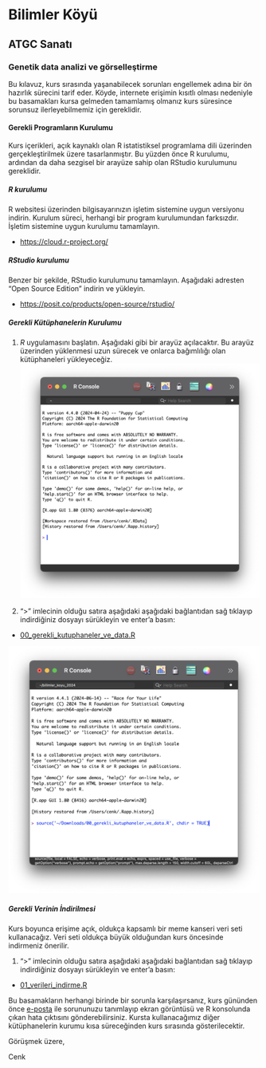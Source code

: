 # Bilimler Köyü

## ATGC Sanatı
### Genetik data analizi ve görselleştirme

Bu kılavuz, kurs sırasında yaşanabilecek sorunları engellemek adına bir ön hazırlık sürecini tarif eder. Köyde, internete erişimin kısıtlı olması nedeniyle bu basamakları kursa gelmeden tamamlamış olmanız kurs süresince sorunsuz ilerleyebilmemiz için gereklidir.

#### Gerekli Programların Kurulumu
Kurs içerikleri, açık kaynaklı olan R istatistiksel programlama dili üzerinden gerçekleştirilmek üzere tasarlanmıştır. Bu yüzden önce R kurulumu, ardından da daha sezgisel bir arayüze sahip olan RStudio kurulumunu gereklidir.

##### _R_ kurulumu
R websitesi üzerinden bilgisayarınızın işletim sistemine uygun versiyonu indirin. Kurulum süreci, herhangi bir program kurulumundan farksızdır. İşletim sistemine uygun kurulumu tamamlayın.
- https://cloud.r-project.org/

##### _RStudio_ kurulumu
Benzer bir şekilde, RStudio kurulumunu tamamlayın. Aşağıdaki adresten “Open Source Edition” indirin ve yükleyin.
- https://posit.co/products/open-source/rstudio/

##### Gerekli Kütüphanelerin Kurulumu
1. _R_ uygulamasını başlatın.
Aşağıdaki gibi bir arayüz açılacaktır. Bu arayüz üzerinden yüklenmesi uzun sürecek ve onlarca bağımlılığı olan kütüphaneleri yükleyeceğiz. 
![_R_ arayuzu](./r_arayuz.png)


2. “>” imlecinin olduğu satıra aşağıdaki aşağıdaki bağlantıdan sağ tıklayıp indirdiğiniz dosyayı sürükleyin ve enter’a basın:
- [00_gerekli_kutuphaneler_ve_data.R](https://raw.githubusercontent.com/cenk-celik/bilimler_koyu_atgc/main/00_gerekli_kutuphaneler_ve_data.R)

![Kütüphane yükleme betiği](./kutuphane_yukleme.png)

##### Gerekli Verinin İndirilmesi
Kurs boyunca erişime açık, oldukça kapsamlı bir meme kanseri veri seti kullanacağız. Veri seti oldukça büyük olduğundan kurs öncesinde indirmeniz önerilir.

1. “>” imlecinin olduğu satıra aşağıdaki aşağıdaki bağlantıdan sağ tıklayıp indirdiğiniz dosyayı sürükleyin ve enter’a basın:
- [01_verileri_indirme.R](https://raw.githubusercontent.com/cenk-celik/bilimler_koyu_atgc/main/01_verileri_indirme.R)

Bu basamakların herhangi birinde bir sorunla karşılaşırsanız, kurs gününden önce [e-posta](mailto:cenk.celik@ucl.ac.uk) ile sorununuzu tanımlayıp ekran görüntüsü ve R konsolunda çıkan hata çıktısını gönderebilirsiniz. Kursta kullanacağımız diğer kütüphanelerin kurumu kısa süreceğinden kurs sırasında gösterilecektir.

Görüşmek üzere,

Cenk
